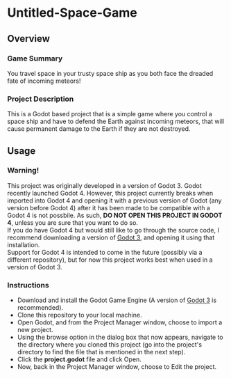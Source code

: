 # Untitled-Space-Game

## Overview

### Game Summary
You travel space in your trusty space ship as you both face the dreaded fate of incoming meteors!

### Project Description
This is a Godot based project that is a simple game where you control a space ship and have to defend the Earth against
incoming meteors, that will cause permanent damage to the Earth if they are not destroyed. 

## Usage

### Warning!
This project was originally developed in a version of Godot 3. Godot recently launched Godot 4. However, this project currently breaks when imported into Godot 4 and opening it with a previous version of Godot (any version before Godot 4) after it has been made to be compatible with a Godot 4 is not possbile. As such, **DO NOT OPEN THIS PROJECT IN GODOT 4**, unless you are sure that you want to do so.  
If you do have Godot 4 but would still like to go through the source code, I recommend downloading a version of [Godot 3](https://godotengine.org/download/3.x/windows/), and opening it using that installation.  
Support for Godot 4 is intended to come in the future (possibly via a different repository), but for now this project works best when used in a version of Godot 3.

### Instructions
- Download and install the Godot Game Engine (A version of [Godot 3](https://godotengine.org/download/3.x/windows/) is recommended).
- Clone this repository to your local machine.
- Open Godot, and from the Project Manager window, choose to import a new project.
- Using the browse option in the dialog box that now appears, navigate to the directory where you cloned this project (go into the project's directory to find the file that is mentioned in the next step).
- Click the **project.godot** file and click Open.
- Now, back in the Project Manager window, choose to Edit the project.
